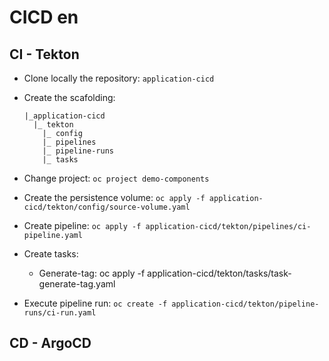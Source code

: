 # CICD en

## CI - Tekton

- Clone locally the repository: `application-cicd`

- Create the scafolding:
  ```
  |_application-cicd
    |_ tekton
      |_ config
      |_ pipelines
      |_ pipeline-runs
      |_ tasks
  ```

- Change project: `oc project demo-components`

- Create the persistence volume: `oc apply -f application-cicd/tekton/config/source-volume.yaml`

- Create pipeline: `oc apply -f application-cicd/tekton/pipelines/ci-pipeline.yaml`

- Create tasks:
  - Generate-tag: oc apply -f application-cicd/tekton/tasks/task-generate-tag.yaml

- Execute pipeline run: `oc create -f application-cicd/tekton/pipeline-runs/ci-run.yaml`


## CD - ArgoCD
